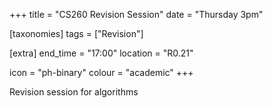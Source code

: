 +++
title = "CS260 Revision Session"
date = "Thursday 3pm"

[taxonomies]
tags = ["Revision"]

[extra]
end_time = "17:00"
location = "R0.21"

icon = "ph-binary"
colour = "academic"
+++

Revision session for algorithms